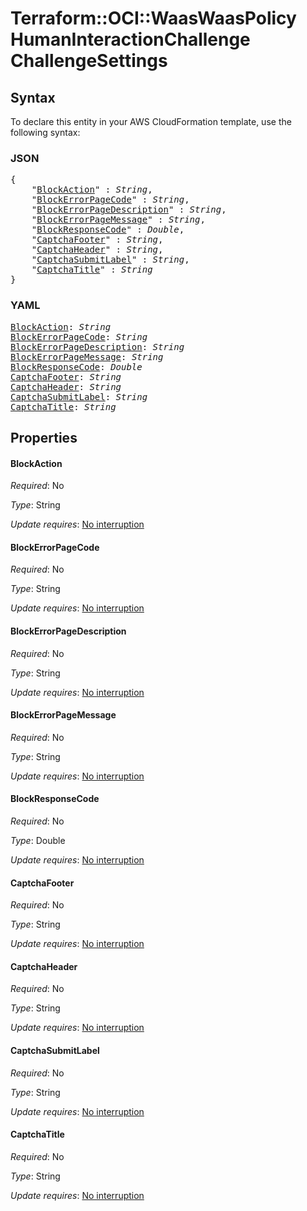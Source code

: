 # Terraform::OCI::WaasWaasPolicy HumanInteractionChallenge ChallengeSettings

## Syntax

To declare this entity in your AWS CloudFormation template, use the following syntax:

### JSON

<pre>
{
    "<a href="#blockaction" title="BlockAction">BlockAction</a>" : <i>String</i>,
    "<a href="#blockerrorpagecode" title="BlockErrorPageCode">BlockErrorPageCode</a>" : <i>String</i>,
    "<a href="#blockerrorpagedescription" title="BlockErrorPageDescription">BlockErrorPageDescription</a>" : <i>String</i>,
    "<a href="#blockerrorpagemessage" title="BlockErrorPageMessage">BlockErrorPageMessage</a>" : <i>String</i>,
    "<a href="#blockresponsecode" title="BlockResponseCode">BlockResponseCode</a>" : <i>Double</i>,
    "<a href="#captchafooter" title="CaptchaFooter">CaptchaFooter</a>" : <i>String</i>,
    "<a href="#captchaheader" title="CaptchaHeader">CaptchaHeader</a>" : <i>String</i>,
    "<a href="#captchasubmitlabel" title="CaptchaSubmitLabel">CaptchaSubmitLabel</a>" : <i>String</i>,
    "<a href="#captchatitle" title="CaptchaTitle">CaptchaTitle</a>" : <i>String</i>
}
</pre>

### YAML

<pre>
<a href="#blockaction" title="BlockAction">BlockAction</a>: <i>String</i>
<a href="#blockerrorpagecode" title="BlockErrorPageCode">BlockErrorPageCode</a>: <i>String</i>
<a href="#blockerrorpagedescription" title="BlockErrorPageDescription">BlockErrorPageDescription</a>: <i>String</i>
<a href="#blockerrorpagemessage" title="BlockErrorPageMessage">BlockErrorPageMessage</a>: <i>String</i>
<a href="#blockresponsecode" title="BlockResponseCode">BlockResponseCode</a>: <i>Double</i>
<a href="#captchafooter" title="CaptchaFooter">CaptchaFooter</a>: <i>String</i>
<a href="#captchaheader" title="CaptchaHeader">CaptchaHeader</a>: <i>String</i>
<a href="#captchasubmitlabel" title="CaptchaSubmitLabel">CaptchaSubmitLabel</a>: <i>String</i>
<a href="#captchatitle" title="CaptchaTitle">CaptchaTitle</a>: <i>String</i>
</pre>

## Properties

#### BlockAction

_Required_: No

_Type_: String

_Update requires_: [No interruption](https://docs.aws.amazon.com/AWSCloudFormation/latest/UserGuide/using-cfn-updating-stacks-update-behaviors.html#update-no-interrupt)

#### BlockErrorPageCode

_Required_: No

_Type_: String

_Update requires_: [No interruption](https://docs.aws.amazon.com/AWSCloudFormation/latest/UserGuide/using-cfn-updating-stacks-update-behaviors.html#update-no-interrupt)

#### BlockErrorPageDescription

_Required_: No

_Type_: String

_Update requires_: [No interruption](https://docs.aws.amazon.com/AWSCloudFormation/latest/UserGuide/using-cfn-updating-stacks-update-behaviors.html#update-no-interrupt)

#### BlockErrorPageMessage

_Required_: No

_Type_: String

_Update requires_: [No interruption](https://docs.aws.amazon.com/AWSCloudFormation/latest/UserGuide/using-cfn-updating-stacks-update-behaviors.html#update-no-interrupt)

#### BlockResponseCode

_Required_: No

_Type_: Double

_Update requires_: [No interruption](https://docs.aws.amazon.com/AWSCloudFormation/latest/UserGuide/using-cfn-updating-stacks-update-behaviors.html#update-no-interrupt)

#### CaptchaFooter

_Required_: No

_Type_: String

_Update requires_: [No interruption](https://docs.aws.amazon.com/AWSCloudFormation/latest/UserGuide/using-cfn-updating-stacks-update-behaviors.html#update-no-interrupt)

#### CaptchaHeader

_Required_: No

_Type_: String

_Update requires_: [No interruption](https://docs.aws.amazon.com/AWSCloudFormation/latest/UserGuide/using-cfn-updating-stacks-update-behaviors.html#update-no-interrupt)

#### CaptchaSubmitLabel

_Required_: No

_Type_: String

_Update requires_: [No interruption](https://docs.aws.amazon.com/AWSCloudFormation/latest/UserGuide/using-cfn-updating-stacks-update-behaviors.html#update-no-interrupt)

#### CaptchaTitle

_Required_: No

_Type_: String

_Update requires_: [No interruption](https://docs.aws.amazon.com/AWSCloudFormation/latest/UserGuide/using-cfn-updating-stacks-update-behaviors.html#update-no-interrupt)

